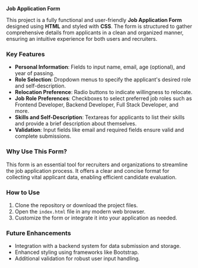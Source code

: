 **Job Application Form**  

This project is a fully functional and user-friendly **Job Application Form** designed using **HTML** and styled with **CSS**. The form is structured to gather comprehensive details from applicants in a clean and organized manner, ensuring an intuitive experience for both users and recruiters.  

### **Key Features**  
- **Personal Information**: Fields to input name, email, age (optional), and year of passing.  
- **Role Selection**: Dropdown menus to specify the applicant's desired role and self-description.  
- **Relocation Preference**: Radio buttons to indicate willingness to relocate.  
- **Job Role Preferences**: Checkboxes to select preferred job roles such as Frontend Developer, Backend Developer, Full Stack Developer, and more.  
- **Skills and Self-Description**: Textareas for applicants to list their skills and provide a brief description about themselves.  
- **Validation**: Input fields like email and required fields ensure valid and complete submissions.  

### **Why Use This Form?**  
This form is an essential tool for recruiters and organizations to streamline the job application process. It offers a clear and concise format for collecting vital applicant data, enabling efficient candidate evaluation.  

### **How to Use**  
1. Clone the repository or download the project files.  
2. Open the `index.html` file in any modern web browser.  
3. Customize the form or integrate it into your application as needed.  

### **Future Enhancements**  
- Integration with a backend system for data submission and storage.  
- Enhanced styling using frameworks like Bootstrap.  
- Additional validation for robust user input handling.

